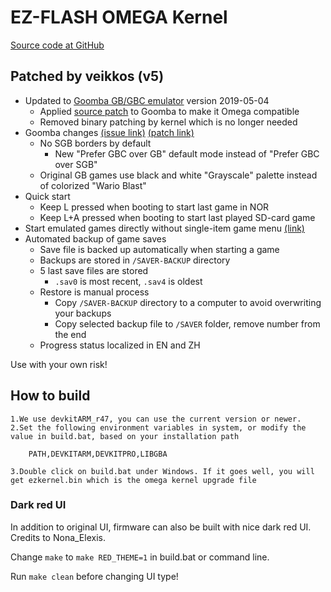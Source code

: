 # EZ-FLASH OMEGA Kernel

[Source code at GitHub](https://github.com/veikkos/omega-kernel)

## Patched by veikkos (v5)

* Updated to [Goomba GB/GBC emulator](http://www.dwedit.org/gba/goombacolor.php) version 2019-05-04
    * Applied [source patch](https://github.com/veikkos/omega-kernel/blob/master/goomba-patch/goomba_ezflash_omega.patch) to Goomba to make it Omega compatible
    * Removed binary patching by kernel which is no longer needed
* Goomba changes [(issue link)](https://github.com/veikkos/omega-kernel/issues/2) [(patch link)](https://github.com/veikkos/omega-kernel/blob/master/goomba-patch/goomba_gbc_mode.patch)
    * No SGB borders by default
        * New "Prefer GBC over GB" default mode instead of "Prefer GBC over SGB"
    * Original GB games use black and white "Grayscale" palette instead of colorized "Wario Blast"
* Quick start
    * Keep L pressed when booting to start last game in NOR
    * Keep L+A pressed when booting to start last played SD-card game
* Start emulated games directly without single-item game menu [(link)](https://github.com/veikkos/omega-kernel/issues/4)
* Automated backup of game saves
    * Save file is backed up automatically when starting a game
    * Backups are stored in `/SAVER-BACKUP` directory
    * 5 last save files are stored
        * `.sav0` is most recent, `.sav4` is oldest
    * Restore is manual process
        * Copy `/SAVER-BACKUP` directory to a computer to avoid overwriting your backups
        * Copy selected backup file to `/SAVER` folder, remove number from the end
    * Progress status localized in EN and ZH

Use with your own risk!

## How to build

    1.We use devkitARM_r47, you can use the current version or newer.
    2.Set the following environment variables in system, or modify the value in build.bat, based on your installation path
 
        PATH,DEVKITARM,DEVKITPRO,LIBGBA

    3.Double click on build.bat under Windows. If it goes well, you	will get ezkernel.bin which is the omega kernel upgrade file

### Dark red UI

In addition to original UI, firmware can also be built with nice dark red UI. Credits to Nona_Elexis.

Change `make` to `make RED_THEME=1` in build.bat or command line.

Run `make clean` before changing UI type!
